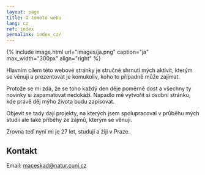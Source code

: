 ```yaml
---
layout: page
title: O tomoto webu
lang: cz
ref: index
permalink: index_cz/
---
```


{% include image.html url="images/ja.png" caption="ja" max_width="300px" align="right" %}

Hlavním cílem této webové stránky je stručné shrnutí mých aktivit, kterým se věnuji a prezentovat je komukoliv, koho to případně může zajímat. <br>

Protože se mi zdá, že se toho každý den děje poměrně dost a všechny ty novinky si zapamatovat nedokáži. Napadlo mě vytvořit si osobní stránku, kde právě děj mýho života budu zapisovat. <br>

Objevit se tady dají projekty, na kterých jsem spolupracoval v průběhu mých studií ale také příběhy ze zájmů, kterým se věnuji.<br>

Zrovna teď nyní mi je 27 let, studuji a žiji v Praze. 

## Kontakt

Email: [maceskad@natur.cuni.cz]


[maceskad@natur.cuni.cz]: mailto:maceskad@natur.cuni.cz
